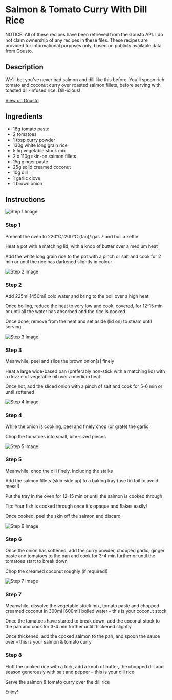 # Salmon & Tomato Curry With Dill Rice

NOTICE: All of these recipes have been retrieved from the Gousto API. I do not claim ownership of any recipes in these files. These recipes are provided for informational purposes only, based on publicly available data from Gousto.

## Description

We'll bet you've never had salmon and dill like this before. You'll spoon rich tomato and coconut curry over roasted salmon fillets, before serving with toasted dill-infused rice. Dill-icious!

[View on Gousto](https://www.gousto.co.uk/recipes/cookbook/salmon-tomato-curry-buttery-dill-rice)

## Ingredients

- 16g tomato paste
- 2 tomatoes 
- 1 tbsp curry powder
- 130g white long grain rice
- 5.5g vegetable stock mix
- 2 x 110g skin-on salmon fillets
- 15g ginger paste
- 25g solid creamed coconut
- 10g dill
- 1 garlic clove
- 1 brown onion 

## Instructions

![Step 1 Image](https://production-media.gousto.co.uk/cms/recipe-step-image/step-1-1615371749779-x200.jpg)

### Step 1

Preheat the oven to 220°C/ 200°C (fan)/ gas 7 and boil a kettle

Heat a pot with a matching lid, with a knob of butter over a medium heat

Add the white long grain rice to the pot with a pinch or salt and cook for 2 min or until the rice has darkened slightly in colour

![Step 2 Image](https://production-media.gousto.co.uk/cms/recipe-step-image/step-2-1615371755259-x200.jpg)

### Step 2

Add 225ml<span class="text-danger"> [450ml]</span> cold water and bring to the boil over a high heat

Once boiling, reduce the heat to very low and cook, covered, for 12-15 min or until all the water has absorbed and the rice is cooked

Once done, remove from the heat and set aside (lid on) to steam until serving

![Step 3 Image](https://production-media.gousto.co.uk/cms/recipe-step-image/step-3-1615371763527-x200.jpg)

### Step 3

Meanwhile, peel and slice the brown onion<span class="text-danger">[s]</span> finely

Heat a large wide-based pan (preferably non-stick with a matching lid) with a drizzle of vegetable oil over a medium heat

Once hot, add the sliced onion with a pinch of salt and cook for 5-6 min or until softened

![Step 4 Image](https://production-media.gousto.co.uk/cms/recipe-step-image/step-4-1615371772903-x200.jpg)

### Step 4

While the onion is cooking, peel and finely chop (or grate) the garlic

Chop the tomatoes into small, bite-sized pieces

![Step 5 Image](https://production-media.gousto.co.uk/cms/recipe-step-image/step-5-1615371789202-x200.jpg)

### Step 5

Meanwhile, chop the dill finely, including the stalks

Add the salmon fillets (skin-side up) to a baking tray (use tin foil to avoid mess!)

Put the tray in the oven for 12-15 min or until the salmon is cooked through

Tip: Your fish is cooked through once it's opaque and flakes easily!

Once cooked, peel the skin off the salmon and discard

![Step 6 Image](https://production-media.gousto.co.uk/cms/recipe-step-image/step-6-1615371813044-x200.jpg)

### Step 6

Once the onion has softened, add the curry powder, chopped garlic, ginger paste and tomatoes to the pan and cook for 3-4 min further or until the tomatoes start to break down

Chop the creamed coconut roughly (if required!)

![Step 7 Image](https://production-media.gousto.co.uk/cms/recipe-step-image/Tomato-stock-1616433017694-x200.jpg)

### Step 7

Meanwhile, dissolve the vegetable stock mix, tomato paste and chopped creamed coconut in 300ml <span class="text-danger">[600ml] </span>boiled water – this is your coconut stock

Once the tomatoes have started to break down, add the coconut stock to the pan and cook for 3-4 min further until thickened slightly

Once thickened, add the cooked salmon to the pan, and spoon the sauce over – this is your salmon & tomato curry

### Step 8

Fluff the cooked rice with a fork, add a knob of butter, the chopped dill and season generously with salt and pepper – this is your dill rice

Serve the salmon & tomato curry over the dill rice

Enjoy!

